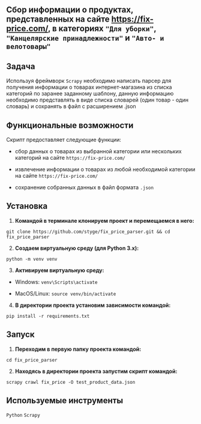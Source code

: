 ## Сбор информации о продуктах, представленных на сайте https://fix-price.com/, в категориях `"Для уборки"`, `"Канцелярские принадлежности"` и `"Авто- и велотовары"`

## Задача
Используя фреймворк `Scrapy` необходимо написать парсер для получения информации о товарах интернет-магазина из списка категорий по заранее заданному шаблону, 
данную информацию необходимо представлять в виде списка словарей (один товар - один словарь) и сохранять в файл с расширением .json

## Функциональные возможности
Скрипт предоставляет следующие функции:

- сбор данных о товарах из выбранной категории или нескольких категорий на сайте `https://fix-price.com/`

- извлечение информации о товарах из любой необходимой категории на сайте `https://fix-price.com/`

- сохранение собранных данных в файл формата `.json`

## Установка

1) **Командой в терминале клонируем проект и перемещаемся в него:**

`git clone https://github.com/styge/fix_price_parser.git && cd fix_price_parser`

2) **Создаем виртуальную среду (для Python 3.x):**

`python -m venv venv`

3) **Активируем виртуальную среду:**

- Windows:
`venv\Scripts\activate`

- MacOS/Linux:
`source venv/bin/activate`

4) **В директории проекта установим зависимости командой:**

`pip install -r requirements.txt`

## Запуск

1) **Переходим в первую папку проекта командой:**

`cd fix_price_parser` 

2) **Находясь в директории проекта запустим скрипт командой:**

`scrapy crawl fix_price -O test_product_data.json`

## Используемые инструменты

`Python` `Scrapy`
